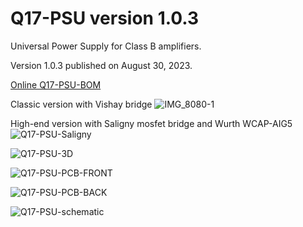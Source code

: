# Q17-PSU version 1.0.3<br>

Universal Power Supply for Class B amplifiers.

Version 1.0.3 published on August 30, 2023.

<a href="https://audio.cyberkata.org/Q17-PSU-BOM.html">Online Q17-PSU-BOM</a><br>

Classic version with Vishay bridge
![IMG_8080-1](https://github.com/stefaweb/Q17-Amplifier/assets/12907102/365bf9b0-dc3f-4a3c-9a13-fc9dd7f8cdfb)

High-end version with Saligny mosfet bridge and Wurth WCAP-AIG5
![Q17-PSU-Saligny](https://github.com/stefaweb/Q17-Amplifier/assets/12907102/0ea4b228-6e09-4759-a9b2-3f05455d011a)

![Q17-PSU-3D](https://github.com/stefaweb/Q17-Amplifier/assets/12907102/bdd63937-86c6-4c7b-84fe-3bd427d26625)

![Q17-PSU-PCB-FRONT](https://github.com/stefaweb/Q17-Amplifier/assets/12907102/0f92483e-66df-4cbd-83a9-1aacc5a8b874)

![Q17-PSU-PCB-BACK](https://github.com/stefaweb/Q17-Amplifier/assets/12907102/b233e47a-457b-47fc-bd8d-3f7b854acb88)

![Q17-PSU-schematic](https://github.com/stefaweb/Q17-Amplifier/assets/12907102/58f030c0-85bc-4d14-b430-058a69f7ca91)
